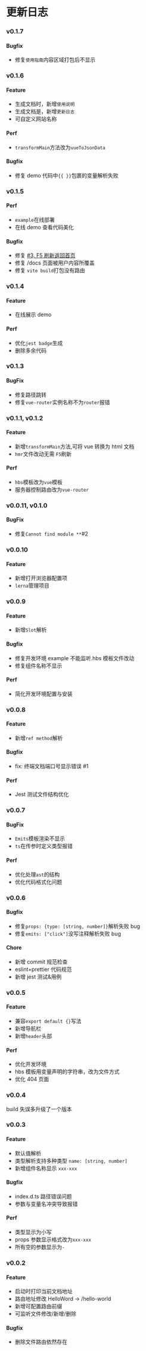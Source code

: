 # 更新日志

### v0.1.7

#### Bugfix

* 修复`使用指南`内容区域打包后不显示

### v0.1.6

#### Feature

- 生成文档时，新增`使用说明`
- 生成文档是，新增`更新日志`
- 可自定义网站名称

#### Perf

- `transformMain`方法改为`vueToJsonData`

#### Bugfix

- 修复 demo 代码中`{{ }}`包裹的变量解析失败

### v0.1.5

#### Perf

- `example`在线部署
- 在线 demo 查看代码美化

#### Bugfix

- 修复 [#3, F5 刷新返回首页](https://github.com/meetqy/vite-plugin-vue-docs/issues/3)
- 修复 /docs 页面被用户内容所覆盖
- 修复 `vite build`打包没有路由

### v0.1.4

#### Feature

- 在线展示 demo

#### Perf

- 优化`jest badge`生成
- 删除多余代码

### v0.1.3

#### BugFix

- 修复路径跳转
- 修复`vue-router`实例名称不为`router`报错

### v0.1.1, v0.1.2

#### Feature

- 新增`transformMain`方法,可将 vue 转换为 html 文档
- `hmr`文件改动无需 `F5`刷新

#### Perf

- `hbs`模板改为`vue`模板
- 服务器控制路由改为`vue-router`

### v0.0.11, v0.1.0

#### BugFix

- 修复`Cannot find module **`#2

### v0.0.10

#### Feature

- 新增打开浏览器配置项
- `lerna`管理项目

### v0.0.9

#### Feature

- 新增`Slot`解析

#### Bugfix

- 修复开发环境 example 不能监听.hbs 模板文件改动
- 修复组件名称不显示

#### Perf

- 简化开发环境配置与安装

### v0.0.8

#### Feature

- 新增`ref method`解析

#### Bugfix

- fix: 终端文档端口号显示错误 #1

#### Perf

- Jest 测试文件结构优化

### v0.0.7

#### BugFix

- `Emits`模板渲染不显示
- `ts`在传参时定义类型报错

#### Perf

- 优化处理`ast`的结构
- 优化代码格式化问题

### v0.0.6

#### Bugfix

- 修复`props: {type: [string, number]}`解析失败 bug
- 修复`emits: ["click"]`没写注释解析失败 bug

#### Chore

- 新增 commit 规范检查
- eslint+prettier 代码规范
- 新增 jest 测试&用例

### v0.0.5

#### Feature

- 兼容`export default {}`写法
- 新增导航栏
- 新增`header`头部

#### Perf

- 优化开发环境
- hbs 模板用变量声明的字符串，改为文件方式
- 优化 404 页面

### v0.0.4

build 失误多升级了一个版本

### v0.0.3

#### Feature

- 默认值解析
- 类型解析支持多种类型 `name: [string, number]`
- 新增组件名称显示 `xxx-xxx`

#### Bugfix

- index.d.ts 路径错误问题
- 参数与变量名冲突导致报错

#### Perf

- 类型显示为小写
- props 参数显示格式改为`xxx-xxx`
- 所有空的参数显示为`-`

### v0.0.2

#### Feature

- 启动时打印当前文档地址
- 路由地址修改 HelloWord -> /hello-world
- 新增可配置路由前缀
- 可监听文件修改/新增/删除

#### Bugfix

- 删除文件路由依然存在
